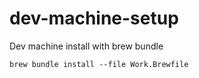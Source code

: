 # dev-machine-setup
Dev machine install with brew bundle

`brew bundle install --file Work.Brewfile`

